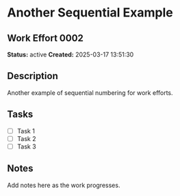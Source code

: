# Another Sequential Example

## Work Effort 0002

**Status:** active
**Created:** 2025-03-17 13:51:30

## Description

Another example of sequential numbering for work efforts.

## Tasks

- [ ] Task 1
- [ ] Task 2
- [ ] Task 3

## Notes

Add notes here as the work progresses.

